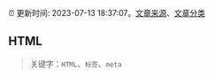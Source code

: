 :alarm_clock: 更新时间: 2023-07-13 18:37:07。[文章来源](/README.md)、[文章分类](/TAGS.md)

## HTML


> 关键字：`HTML`、`标签`、`meta`



